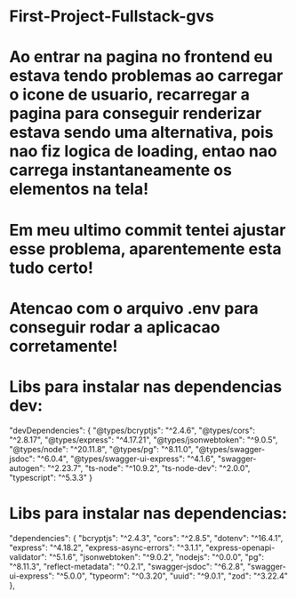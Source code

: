 # First-Project-Fullstack-gvs

# Ao entrar na pagina no frontend eu estava tendo problemas ao carregar o icone de usuario, recarregar a pagina para conseguir renderizar estava sendo uma alternativa, pois nao fiz logica de loading, entao nao carrega instantaneamente os elementos na tela!
# Em meu ultimo commit tentei ajustar esse problema, aparentemente esta tudo certo! 

# Atencao com o arquivo .env para conseguir rodar a aplicacao corretamente! 

# Libs para instalar nas dependencias dev: 
"devDependencies": {
    "@types/bcryptjs": "^2.4.6",
    "@types/cors": "^2.8.17",
    "@types/express": "^4.17.21",
    "@types/jsonwebtoken": "^9.0.5",
    "@types/node": "^20.11.8",
    "@types/pg": "^8.11.0",
    "@types/swagger-jsdoc": "^6.0.4",
    "@types/swagger-ui-express": "^4.1.6",
    "swagger-autogen": "^2.23.7",
    "ts-node": "^10.9.2",
    "ts-node-dev": "^2.0.0",
    "typescript": "^5.3.3"
  }

# Libs para instalar nas dependencias:
 "dependencies": {
    "bcryptjs": "^2.4.3",
    "cors": "^2.8.5",
    "dotenv": "^16.4.1",
    "express": "^4.18.2",
    "express-async-errors": "^3.1.1",
    "express-openapi-validator": "^5.1.6",
    "jsonwebtoken": "^9.0.2",
    "nodejs": "^0.0.0",
    "pg": "^8.11.3",
    "reflect-metadata": "^0.2.1",
    "swagger-jsdoc": "^6.2.8",
    "swagger-ui-express": "^5.0.0",
    "typeorm": "^0.3.20",
    "uuid": "^9.0.1",
    "zod": "^3.22.4"
  },
